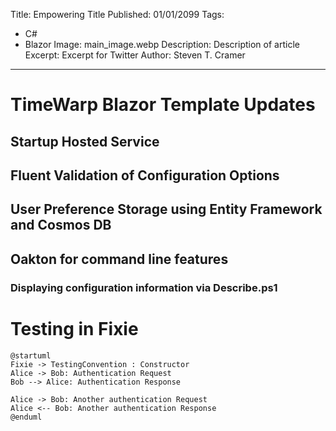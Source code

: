   Title: Empowering Title
  Published: 01/01/2099
  Tags:
  - C#
  - Blazor
  Image: main_image.webp
  Description: Description of article
  Excerpt: Excerpt for Twitter
  Author: Steven T. Cramer
---

# TimeWarp Blazor Template Updates

## Startup Hosted Service

## Fluent Validation of Configuration Options

## User Preference Storage using Entity Framework and Cosmos DB

## Oakton for command line features

### Displaying configuration information via Describe.ps1



# Testing in Fixie



```plantuml
@startuml
Fixie -> TestingConvention : Constructor
Alice -> Bob: Authentication Request
Bob --> Alice: Authentication Response

Alice -> Bob: Another authentication Request
Alice <-- Bob: Another authentication Response
@enduml

```
